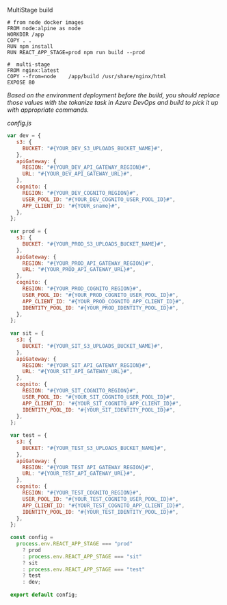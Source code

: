 MultiStage build

    # from node docker images
    FROM node:alpine as node
    WORKDIR /app
    COPY . .
    RUN npm install 
    RUN REACT_APP_STAGE=prod npm run build --prod

    #  multi-stage
    FROM nginx:latest
    COPY --from=node    /app/build /usr/share/nginx/html
    EXPOSE 80
    
 _Based on the environment deployment before the build, you should replace those values with the tokanize task in Azure DevOps and build to pick it up with appropriate commands._
 
 _config.js_
 
 ```js
 var dev = {
    s3: {
      BUCKET: "#{YOUR_DEV_S3_UPLOADS_BUCKET_NAME}#",
    },
    apiGateway: {
      REGION: "#{YOUR_DEV_API_GATEWAY_REGION}#",
      URL: "#{YOUR_DEV_API_GATEWAY_URL}#",
    },
    cognito: {
      REGION: "#{YOUR_DEV_COGNITO_REGION}#",
      USER_POOL_ID: "#{YOUR_DEV_COGNITO_USER_POOL_ID}#",
      APP_CLIENT_ID: "#{YOUR_sname}#",
    },
  };
  
  var prod = {
    s3: {
      BUCKET: "#{YOUR_PROD_S3_UPLOADS_BUCKET_NAME}#",
    },
    apiGateway: {
      REGION: "#{YOUR_PROD_API_GATEWAY_REGION}#",
      URL: "#{YOUR_PROD_API_GATEWAY_URL}#",
    },
    cognito: {
      REGION: "#{YOUR_PROD_COGNITO_REGION}#",
      USER_POOL_ID: "#{YOUR_PROD_COGNITO_USER_POOL_ID}#",
      APP_CLIENT_ID: "#{YOUR_PROD_COGNITO_APP_CLIENT_ID}#",
      IDENTITY_POOL_ID: "#{YOUR_PROD_IDENTITY_POOL_ID}#",
    },
  };
  
  var sit = {
    s3: {
      BUCKET: "#{YOUR_SIT_S3_UPLOADS_BUCKET_NAME}#",
    },
    apiGateway: {
      REGION: "#{YOUR_SIT_API_GATEWAY_REGION}#",
      URL: "#{YOUR_SIT_API_GATEWAY_URL}#",
    },
    cognito: {
      REGION: "#{YOUR_SIT_COGNITO_REGION}#",
      USER_POOL_ID: "#{YOUR_SIT_COGNITO_USER_POOL_ID}#",
      APP_CLIENT_ID: "#{YOUR_SIT_COGNITO_APP_CLIENT_ID}#",
      IDENTITY_POOL_ID: "#{YOUR_SIT_IDENTITY_POOL_ID}#",
    },
  };
  
  var test = {
    s3: {
      BUCKET: "#{YOUR_TEST_S3_UPLOADS_BUCKET_NAME}#",
    },
    apiGateway: {
      REGION: "#{YOUR_TEST_API_GATEWAY_REGION}#",
      URL: "#{YOUR_TEST_API_GATEWAY_URL}#",
    },
    cognito: {
      REGION: "#{YOUR_TEST_COGNITO_REGION}#",
      USER_POOL_ID: "#{YOUR_TEST_COGNITO_USER_POOL_ID}#",
      APP_CLIENT_ID: "#{YOUR_TEST_COGNITO_APP_CLIENT_ID}#",
      IDENTITY_POOL_ID: "#{YOUR_TEST_IDENTITY_POOL_ID}#",
    },
  };
  
  const config =
    process.env.REACT_APP_STAGE === "prod"
      ? prod
      : process.env.REACT_APP_STAGE === "sit"
      ? sit
      : process.env.REACT_APP_STAGE === "test"
      ? test
      : dev;
  
  export default config;
 ```
